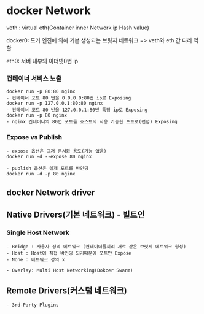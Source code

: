 # docker Network

veth : virtual eth(Container inner Network ip Hash value)

docker0: 도커 엔진에 의해 기본 생성되는 브릿지 네트워크 => veth와 eth 간 다리 역할

eth0: 서버 내부의 이더넷0번 ip

### 컨테이너 서비스 노출

    docker run -p 80:80 nginx
    - 컨테이너 포트 80 번을 0.0.0.0:80번 ip로 Exposing
    docker run -p 127.0.0.1:80:80 nginx
    - 컨테이너 포트 80 번을 127.0.0.1:80번 특정 ip로 Exposing
    docker run -p 80 nginx
    - nginx 컨테이너의 80번 포트를 호스트의 사용 가능한 포트로(랜덤) Exposing

### Expose vs Publish

    - expose 옵션은 그저 문서화 용도(기능 없음)
    docker run -d --expose 80 nginx

    - publish 옵션은 실제 포트를 바인딩
    docker run -d -p 80 nginx


## docker Network driver

##  Native Drivers(기본 네트워크) - 빌트인
    
### Single Host Network
    - Bridge : 사용자 정의 네트워크 (컨테이너들끼리 서로 같은 브릿지 네트워크 형성)
    - Host : Host에 직접 바인딩 되기때문에 포트만 Expose
    - None : 네트워크 정의 x

    - Overlay: Multi Host Networking(Dokcer Swarm)
## Remote Drivers(커스텀 네트워크)
    - 3rd-Party Plugins


